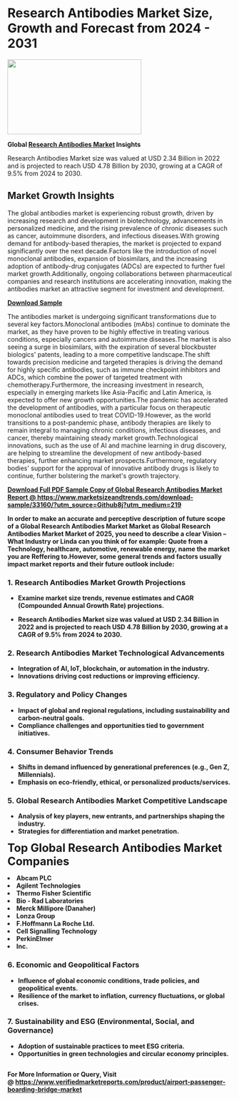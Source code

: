 <H1>Research Antibodies Market Size, Growth and Forecast from 2024 - 2031</H1><img class="aligncenter size-medium wp-image-584254" src="https://thirdeyenews.in/wp-content/uploads/2024/09/Global-Market-Research-300x168.jpeg" alt="" width="300" height="168" /><p><strong>Global&nbsp;<a href="https://www.marketsizeandtrends.com/download-sample/33160/?utm_source=Github8j?utm_medium=219">Research Antibodies Market</a> Insights</strong></p><p>Research Antibodies Market size was valued at USD 2.34 Billion in 2022 and is projected to reach USD 4.78 Billion by 2030, growing at a CAGR of 9.5% from 2024 to 2030.</p><p><h2>Market Growth Insights</h2> <p>The global antibodies market is experiencing robust growth, driven by increasing research and development in biotechnology, advancements in personalized medicine, and the rising prevalence of chronic diseases such as cancer, autoimmune disorders, and infectious diseases.With growing demand for antibody-based therapies, the market is projected to expand significantly over the next decade.Factors like the introduction of novel monoclonal antibodies, expansion of biosimilars, and the increasing adoption of antibody-drug conjugates (ADCs) are expected to further fuel market growth.Additionally, ongoing collaborations between pharmaceutical companies and research institutions are accelerating innovation, making the antibodies market an attractive segment for investment and development.</p> <p><strong><a href="#">Download Sample</a></strong></p> <p>The antibodies market is undergoing significant transformations due to several key factors.Monoclonal antibodies (mAbs) continue to dominate the market, as they have proven to be highly effective in treating various conditions, especially cancers and autoimmune diseases.The market is also seeing a surge in biosimilars, with the expiration of several blockbuster biologics' patents, leading to a more competitive landscape.The shift towards precision medicine and targeted therapies is driving the demand for highly specific antibodies, such as immune checkpoint inhibitors and ADCs, which combine the power of targeted treatment with chemotherapy.Furthermore, the increasing investment in research, especially in emerging markets like Asia-Pacific and Latin America, is expected to offer new growth opportunities.The pandemic has accelerated the development of antibodies, with a particular focus on therapeutic monoclonal antibodies used to treat COVID-19.However, as the world transitions to a post-pandemic phase, antibody therapies are likely to remain integral to managing chronic conditions, infectious diseases, and cancer, thereby maintaining steady market growth.Technological innovations, such as the use of AI and machine learning in drug discovery, are helping to streamline the development of new antibody-based therapies, further enhancing market prospects.Furthermore, regulatory bodies' support for the approval of innovative antibody drugs is likely to continue, further bolstering the market's growth trajectory.<p><strong><a href="#"></p><p><span class=""><strong>Download Full PDF Sample Copy of Global Research Antibodies Market Report</strong> @ <a href="https://www.marketsizeandtrends.com/download-sample/33160/?utm_source=Github8j?utm_medium=219" target="_blank">https://www.marketsizeandtrends.com/download-sample/33160/?utm_source=Github8j?utm_medium=219</a></span></p><p>In order to make an accurate and perceptive description of future scope of a Global&nbsp;Research Antibodies Market Market as Global&nbsp;Research Antibodies Market Market of 2025, you need to describe a clear Vision &ndash; What Industry or Linda can you think of for example: Quote from a Technology, healthcare, automotive, renewable energy, name the market you are Reffering to.However, some general trends and factors usually impact market reports and their future outlook include:</p><h3>1.&nbsp;<strong>Research Antibodies Market Growth Projections</strong></h3><ul><li>Examine market size trends, revenue estimates and CAGR (Compounded Annual Growth Rate) projections.</li><li><p>Research Antibodies Market size was valued at USD 2.34 Billion in 2022 and is projected to reach USD 4.78 Billion by 2030, growing at a CAGR of 9.5% from 2024 to 2030.</p></li></ul><h3>2.&nbsp;<strong>Research Antibodies Market Technological Advancements</strong></h3><ul><li>Integration of AI, IoT, blockchain, or automation in the industry.</li><li>Innovations driving cost reductions or improving efficiency.</li></ul><h3>3.&nbsp;<strong>Regulatory and Policy Changes</strong></h3><ul><li>Impact of global and regional regulations, including sustainability and carbon-neutral goals.</li><li>Compliance challenges and opportunities tied to government initiatives.</li></ul><h3>4.&nbsp;<strong>Consumer Behavior Trends</strong></h3><ul><li>Shifts in demand influenced by generational preferences (e.g., Gen Z, Millennials).</li><li>Emphasis on eco-friendly, ethical, or personalized products/services.</li></ul><h3>5.&nbsp;<strong>Global Research Antibodies Market Competitive Landscape</strong></h3><ul><li>Analysis of key players, new entrants, and partnerships shaping the industry.</li><li>Strategies for differentiation and market penetration.</li></ul><p data-pm-slice="1 1 []"><span style="color: inherit; font-family: inherit; font-size: 25px;">Top Global Research Antibodies Market Companies</span></p><div class="" data-test-id=""><p><li>Abcam PLC</li><li> Agilent Technologies</li><li> Thermo Fisher Scientific</li><li> Bio - Rad Laboratories</li><li> Merck Millipore (Danaher)</li><li> Lonza Group</li><li> F.Hoffmann La Roche Ltd.</li><li> Cell Signalling Technology</li><li> PerkinElmer</li><li> Inc.</li></p></div><h3>6.&nbsp;<strong>Economic and Geopolitical Factors</strong></h3><ul><li>Influence of global economic conditions, trade policies, and geopolitical events.</li><li>Resilience of the market to inflation, currency fluctuations, or global crises.</li></ul><h3>7.&nbsp;<strong>Sustainability and ESG (Environmental, Social, and Governance)</strong></h3><ul><li>Adoption of sustainable practices to meet ESG criteria.</li><li>Opportunities in green technologies and circular economy principles.</li></ul><h2><strong style="font-size: 14px;">For More Information or Query, Visit @&nbsp;</strong><a style="background-color: #ffffff; font-size: 14px;" href="https://www.marketsizeandtrends.com/report/research-antibodies-market/" target="_blank">https://www.verifiedmarketreports.com/product/airport-passenger-boarding-bridge-market</a></h2>